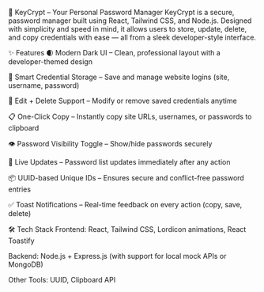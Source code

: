 🔐 KeyCrypt – Your Personal Password Manager
KeyCrypt is a secure, password manager built using React, Tailwind CSS, and Node.js. Designed with simplicity and speed in mind, it allows users to store, update, delete, and copy credentials with ease — all from a sleek developer-style interface.

✨ Features
🌒 Modern Dark UI – Clean, professional layout with a developer-themed design

🧠 Smart Credential Storage – Save and manage website logins (site, username, password)

🔐 Edit + Delete Support – Modify or remove saved credentials anytime

📋 One-Click Copy – Instantly copy site URLs, usernames, or passwords to clipboard

👁️ Password Visibility Toggle – Show/hide passwords securely

🔄 Live Updates – Password list updates immediately after any action

📦 UUID-based Unique IDs – Ensures secure and conflict-free password entries

✅ Toast Notifications – Real-time feedback on every action (copy, save, delete)

🛠️ Tech Stack
Frontend: React, Tailwind CSS, Lordicon animations, React Toastify

Backend: Node.js + Express.js (with support for local mock APIs or MongoDB)

Other Tools: UUID, Clipboard API
